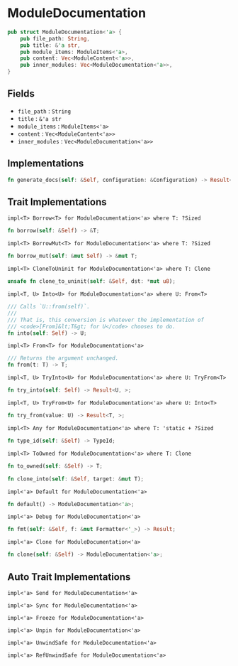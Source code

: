 # ModuleDocumentation

```rust
pub struct ModuleDocumentation<'a> {
	pub file_path: String,
	pub title: &'a str,
	pub module_items: ModuleItems<'a>,
	pub content: Vec<ModuleContent<'a>>,
	pub inner_modules: Vec<ModuleDocumentation<'a>>,
}
```



## Fields

- `file_path` : `String`
- `title` : `&'a str`
- `module_items` : `ModuleItems<'a>`
- `content` : `Vec<ModuleContent<'a>>`
- `inner_modules` : `Vec<ModuleDocumentation<'a>>`


## Implementations

```rust
fn generate_docs(self: &Self, configuration: &Configuration) -> Result<String>;
```



## Trait Implementations

`impl<T> Borrow<T> for ModuleDocumentation<'a>
where
	T: ?Sized`

```rust
fn borrow(self: &Self) -> &T;
```

`impl<T> BorrowMut<T> for ModuleDocumentation<'a>
where
	T: ?Sized`

```rust
fn borrow_mut(self: &mut Self) -> &mut T;
```

`impl<T> CloneToUninit for ModuleDocumentation<'a>
where
	T: Clone`

```rust
unsafe fn clone_to_uninit(self: &Self, dst: *mut u8);
```

`impl<T, U> Into<U> for ModuleDocumentation<'a>
where
	U: From<T>`

```rust
/// Calls `U::from(self)`.
/// 
/// That is, this conversion is whatever the implementation of
/// <code>[From]&lt;T&gt; for U</code> chooses to do.
fn into(self: Self) -> U;
```

`impl<T> From<T> for ModuleDocumentation<'a>`

```rust
/// Returns the argument unchanged.
fn from(t: T) -> T;
```

`impl<T, U> TryInto<U> for ModuleDocumentation<'a>
where
	U: TryFrom<T>`

```rust
fn try_into(self: Self) -> Result<U, >;
```

`impl<T, U> TryFrom<U> for ModuleDocumentation<'a>
where
	U: Into<T>`

```rust
fn try_from(value: U) -> Result<T, >;
```

`impl<T> Any for ModuleDocumentation<'a>
where
	T: 'static + ?Sized`

```rust
fn type_id(self: &Self) -> TypeId;
```

`impl<T> ToOwned for ModuleDocumentation<'a>
where
	T: Clone`

```rust
fn to_owned(self: &Self) -> T;
```

```rust
fn clone_into(self: &Self, target: &mut T);
```

`impl<'a> Default for ModuleDocumentation<'a>`

```rust
fn default() -> ModuleDocumentation<'a>;
```

`impl<'a> Debug for ModuleDocumentation<'a>`

```rust
fn fmt(self: &Self, f: &mut Formatter<'_>) -> Result;
```

`impl<'a> Clone for ModuleDocumentation<'a>`

```rust
fn clone(self: &Self) -> ModuleDocumentation<'a>;
```



## Auto Trait Implementations

`impl<'a> Send for ModuleDocumentation<'a>`

`impl<'a> Sync for ModuleDocumentation<'a>`

`impl<'a> Freeze for ModuleDocumentation<'a>`

`impl<'a> Unpin for ModuleDocumentation<'a>`

`impl<'a> UnwindSafe for ModuleDocumentation<'a>`

`impl<'a> RefUnwindSafe for ModuleDocumentation<'a>`



